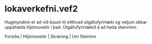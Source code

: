 # lokaverkefni.vef2
Hugmyndinn er að við búum til eitthvað útgáfufyrirtæki og veljum okkar uppáhalds hljómsveitir í það.
Útgáfufyrirtækið á að heita steinninn.

Forsíða | Hljómsveitir | Skráning | Um Steininn
